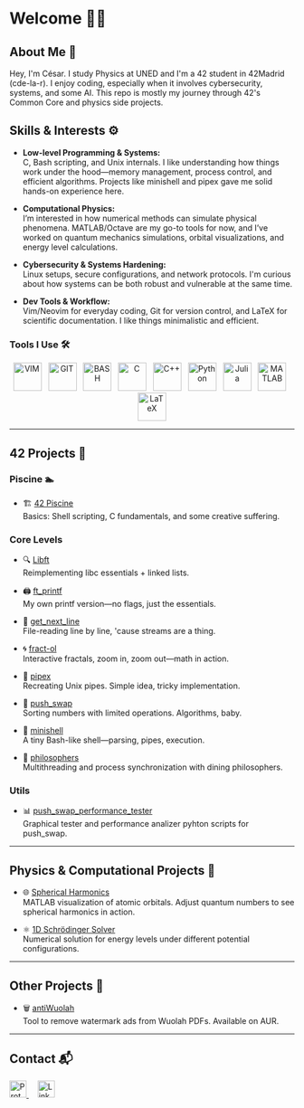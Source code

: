 # Welcome 👋🏽

## About Me 🧠  
Hey, I'm César. I study Physics at UNED and I'm a 42 student in 42Madrid (cde-la-r). I enjoy coding, especially when it involves cybersecurity, systems, and some AI. This repo is mostly my journey through 42's Common Core and physics side projects.

## Skills & Interests ⚙️  

- **Low-level Programming & Systems:**  
  C, Bash scripting, and Unix internals. I like understanding how things work under the hood—memory management, process control, and efficient algorithms. Projects like minishell and pipex gave me solid hands-on experience here.

- **Computational Physics:**  
  I’m interested in how numerical methods can simulate physical phenomena. MATLAB/Octave are my go-to tools for now, and I’ve worked on quantum mechanics simulations, orbital visualizations, and energy level calculations.

- **Cybersecurity & Systems Hardening:**  
  Linux setups, secure configurations, and network protocols. I'm curious about how systems can be both robust and vulnerable at the same time.

- **Dev Tools & Workflow:**  
  Vim/Neovim for everyday coding, Git for version control, and LaTeX for scientific documentation. I like things minimalistic and efficient.

### Tools I Use 🛠️  

<p align="center">
  <a href="https://www.vim.org/"><img src="https://upload.wikimedia.org/wikipedia/commons/9/9f/Vimlogo.svg" alt="VIM" width="50"/></a>&nbsp;&nbsp;
  <a href="https://git-scm.com/"><img src="https://upload.wikimedia.org/wikipedia/commons/e/e0/Git-logo.svg" alt="GIT" width="50"/></a>&nbsp;&nbsp;
  <a href="https://www.gnu.org/software/bash/"><img src="https://upload.wikimedia.org/wikipedia/commons/8/82/Gnu-bash-logo.svg" alt="BASH" width="50"/></a>&nbsp;&nbsp;
  <a href="https://en.cppreference.com/w/c/language"><img src="https://upload.wikimedia.org/wikipedia/commons/1/19/C_Logo.png" alt="C" width="50"/></a>&nbsp;&nbsp;
  <a href="https://en.cppreference.com/w/cpp"><img src="https://upload.wikimedia.org/wikipedia/commons/1/18/ISO_C%2B%2B_Logo.svg" alt="C++" width="50"/></a>&nbsp;&nbsp;
  <a href="https://www.python.org/"><img src="https://upload.wikimedia.org/wikipedia/commons/c/c3/Python-logo-notext.svg" alt="Python" width="50"/></a>&nbsp;&nbsp;
  <a href="https://www.julialang.org/"><img src="https://upload.wikimedia.org/wikipedia/commons/1/1f/Julia_Programming_Language_Logo.svg" alt="Julia" width="50"/></a>&nbsp;&nbsp;
  <a href="https://www.mathworks.com/"><img src="https://upload.wikimedia.org/wikipedia/commons/2/21/Matlab_Logo.png" alt="MATLAB" width="50"/></a>&nbsp;&nbsp;
  <a href="https://www.latex-project.org/"><img src="https://upload.wikimedia.org/wikipedia/commons/9/92/LaTeX_logo.svg" alt="LaTeX" width="50"/></a>
</p>

---

## 42 Projects 🚀  

### Piscine 🏊  
- 🏗️ [42 Piscine](https://github.com/cesardelarosa/42-Piscine)  
  Basics: Shell scripting, C fundamentals, and some creative suffering.  

### Core Levels  

- 🔍 [Libft](https://github.com/cesardelarosa/Libft)  
  Reimplementing libc essentials + linked lists.   

- 🖨️ [ft_printf](https://github.com/cesardelarosa/ft_printf)  
  My own printf version—no flags, just the essentials.  

- 📖 [get_next_line](https://github.com/cesardelarosa/get_next_line)  
  File-reading line by line, 'cause streams are a thing.  

- 🌀 [fract-ol](https://github.com/cesardelarosa/fract-ol)  
  Interactive fractals, zoom in, zoom out—math in action.  

- 🚰 [pipex](https://github.com/cesardelarosa/pipex)  
  Recreating Unix pipes. Simple idea, tricky implementation.  

- 🧮 [push_swap](https://github.com/cesardelarosa/push_swap)  
  Sorting numbers with limited operations. Algorithms, baby.  

- 🐚 [minishell](https://github.com/cesardelarosa/minishell)  
  A tiny Bash-like shell—parsing, pipes, execution.  

- 🤯 [philosophers](https://github.com/cesardelarosa/philosophers)  
  Multithreading and process synchronization with dining philosophers.
  
### Utils

- 📊 [push_swap_performance_tester](https://github.com/cesardelarosa/push_swap_performance_tester)  
  Graphical tester and performance analizer pyhton scripts for push_swap.

---

## Physics & Computational Projects 🧪  

- 🌐 [Spherical Harmonics](https://github.com/cesardelarosa/SphericalHarmonics)  
  MATLAB visualization of atomic orbitals. Adjust quantum numbers to see spherical harmonics in action.  

- ⚛️ [1D Schrödinger Solver](https://github.com/cesardelarosa/Schrodinger_1D)  
  Numerical solution for energy levels under different potential configurations.  

---

## Other Projects 🎯  

- 🗑️ [antiWuolah](https://github.com/cesardelarosa/antiWuolah)  
  Tool to remove watermark ads from Wuolah PDFs. Available on AUR.  

---

## Contact 📬  
<a href="mailto:cesardelarosa.code@proton.me">
  <img src="https://upload.wikimedia.org/wikipedia/commons/thumb/0/0c/ProtonMail_icon.svg/1920px-ProtonMail_icon.svg.png" alt="ProtonMail" width="30"/>
</a>&nbsp;&nbsp;&nbsp;
<a href="https://www.linkedin.com/in/c%C3%A9sar-de-la-rosa-sobrino-6b4403239/">
  <img src="https://upload.wikimedia.org/wikipedia/commons/c/ca/LinkedIn_logo_initials.png" alt="LinkedIn" width="30"/>
</a>
